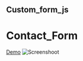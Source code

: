 ## Custom_form_js
# Contact_Form
[Demo](https://igorsukachov.github.io/Custom_form_js/)
![Screenshoot](https://e.pcloud.link/publink/show?code=XZPoYsZiWQC12rD7I4XzzeFE165r5yb7yRX)
